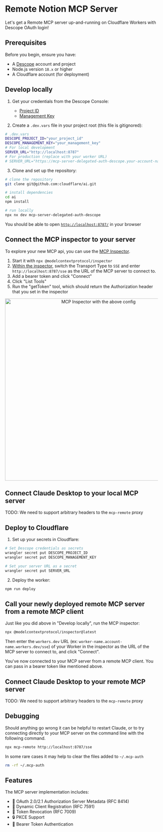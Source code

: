 # Remote Notion MCP Server

Let's get a Remote MCP server up-and-running on Cloudflare Workers with Descope OAuth login!

## Prerequisites

Before you begin, ensure you have:

- A [Descope](https://www.descope.com/) account and project
- Node.js version `18.x` or higher
- A Cloudflare account (for deployment)

## Develop locally

1. Get your credentials from the Descope Console:
   - [Project ID](https://app.descope.com/settings/project)
   - [Management Key](https://app.descope.com/settings/company/managementkeys)

2. Create a `.dev.vars` file in your project root (this file is gitignored):

```bash
# .dev.vars
DESCOPE_PROJECT_ID="your_project_id"
DESCOPE_MANAGEMENT_KEY="your_management_key"
# For local development
SERVER_URL="http://localhost:8787"
# For production (replace with your worker URL)
# SERVER_URL="https://mcp-server-delegated-auth-descope.your-account-name.workers.dev"
```

3. Clone and set up the repository:

```bash
# clone the repository
git clone git@github.com:cloudflare/ai.git

# install dependencies
cd ai
npm install

# run locally
npx nx dev mcp-server-delegated-auth-descope
```

You should be able to open [`http://localhost:8787/`](http://localhost:8787/) in your browser

## Connect the MCP inspector to your server

To explore your new MCP api, you can use the [MCP Inspector](https://modelcontextprotocol.io/docs/tools/inspector).

1. Start it with `npx @modelcontextprotocol/inspector`
2. [Within the inspector](http://localhost:5173), switch the Transport Type to `SSE` and enter `http://localhost:8787/sse` as the URL of the MCP server to connect to.
3. Add a bearer token and click "Connect"
4. Click "List Tools"
5. Run the "getToken" tool, which should return the Authorization header that you set in the inspector

<div align="center">
  <img src="img/mcp-inspector-sse-config.png" alt="MCP Inspector with the above config" width="600"/>
</div>

## Connect Claude Desktop to your local MCP server

TODO: We need to support arbitrary headers to the `mcp-remote` proxy

## Deploy to Cloudflare

1. Set up your secrets in Cloudflare:

```bash
# Set Descope credentials as secrets
wrangler secret put DESCOPE_PROJECT_ID
wrangler secret put DESCOPE_MANAGEMENT_KEY

# Set your server URL as a secret
wrangler secret put SERVER_URL
```

2. Deploy the worker:

```bash
npm run deploy
```

## Call your newly deployed remote MCP server from a remote MCP client

Just like you did above in "Develop locally", run the MCP inspector:

```bash
npx @modelcontextprotocol/inspector@latest
```

Then enter the `workers.dev` URL (ex: `worker-name.account-name.workers.dev/sse`) of your Worker in the inspector as the URL of the MCP server to connect to, and click "Connect".

You've now connected to your MCP server from a remote MCP client. You can pass in a bearer token like mentioned above.

## Connect Claude Desktop to your remote MCP server

TODO: We need to support arbitrary headers to the `mcp-remote` proxy

## Debugging

Should anything go wrong it can be helpful to restart Claude, or to try connecting directly to your
MCP server on the command line with the following command.

```bash
npx mcp-remote http://localhost:8787/sse
```

In some rare cases it may help to clear the files added to `~/.mcp-auth`

```bash
rm -rf ~/.mcp-auth
```

## Features

The MCP server implementation includes:

- 🔐 OAuth 2.0/2.1 Authorization Server Metadata (RFC 8414)
- 🔑 Dynamic Client Registration (RFC 7591)
- 🎫 Token Revocation (RFC 7009)
- 🔒 PKCE Support
- 📝 Bearer Token Authentication
